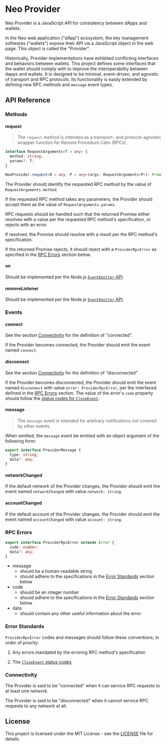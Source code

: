 # Neo Provider

Neo Provider is a JavaScript API for consistency between dApps and wallets.

In the Neo web application ("dApp") ecosystem, the key management softwares ("wallets") expose their API via a JavaScript object in the web page. This object is called the  "Provider".

Historically, Provider implementations have exhibited conflicting interfaces and behaviors between wallets. This project defines some interfaces that the wallet should comply with to improve the interoperability between dapps and wallets. It is designed to be minimal, event-driven, and agnostic of transport and RPC protocols. Its functionality is easily extended by defining new RPC methods and `message` event types.

## API Reference

### Methods

#### request

> The `request` method is intended as a transport- and protocol-agnostic wrapper function for Remote Procedure Calls (RPCs).

```typescript
interface RequestArguments<T = any> {
  method: string;
  params?: T;
}

NeoProvider.request<R = any, P = any>(args: RequestArguments<P>): Promise<R>;
```

The Provider should identify the requested RPC method by the value of `RequestArguments.method`.

If the requested RPC method takes any parameters, the Provider should accept them as the value of `RequestArguments.params`.

RPC requests should be handled such that the returned Promise either resolves with a value per the requested RPC method's specification, or rejects with an error.

If resolved, the Promise should resolve with a result per the RPC method's specification.

If the returned Promise rejects, it should reject with a `ProviderRpcError` as specified in the [RPC Errors](#rpc-errors) section below.

#### on

Should be implemented per the Node.js [`EventEmitter` API](https://nodejs.org/api/events.html).

#### removeListener

Should be implemented per the Node.js [`EventEmitter` API](https://nodejs.org/api/events.html).

### Events

#### connect

See the section [Connectivity](#connectivity) for the definition of "connected".

If the Provider becomes connected, the Provider should emit the event named `connect`.

#### disconnect

See the section [Connectivity](#connectivity) for the definition of "disconnected".

If the Provider becomes disconnected, the Provider should emit the event named `disconnect` with value `error: ProviderRpcError`, per the interfaced defined in the [RPC Errors](#rpc-errors) section. The value of the error's `code` property should follow the [status codes for `CloseEvent`](https://developer.mozilla.org/en-US/docs/Web/API/CloseEvent#Status_codes).

#### message

> The `message` event is intended for arbitrary notifications not covered by other events.

When emitted, the `message` event be emitted with an object argument of the following form:

```typescript
export interface ProviderMessage {
  type: string;
  data?: any;
}
```

#### networkChanged

If the default network of the Provider changes, the Provider should emit the event named `networkChanged` with value `network: string`.

#### accountChanged

If the default account of the Provider changes, the Provider should emit the event named `accountChanged` with value `account: string`.

### RPC Errors

```typescript
export interface ProviderRpcError extends Error {
  code: number;
  data?: any;
}
```

- message
  - should be a human-readable string
  - should adhere to the specifications in the [Error Standards](#error-standards) section below
- code
  - should be an integer number
  - should adhere to the specifications in the [Error Standards](#error-standards) section below
- data
  - should contain any other useful information about the error

### Error Standards

`ProviderRpcError` codes and messages should follow these conventions, in order of priority:

1. Any errors mandated by the erroring RPC method's specification

2. The [`CloseEvent` status codes](https://developer.mozilla.org/en-US/docs/Web/API/CloseEvent#Status_codes)

### Connectivity

The Provider is said to be "connected" when it can service RPC requests to at least one network.

The Provider is said to be "disconnected" when it cannot service RPC requests to any network at all.

## License

This project is licensed under the MIT License - see the [LICENSE](../../LICENSE) file for details.
